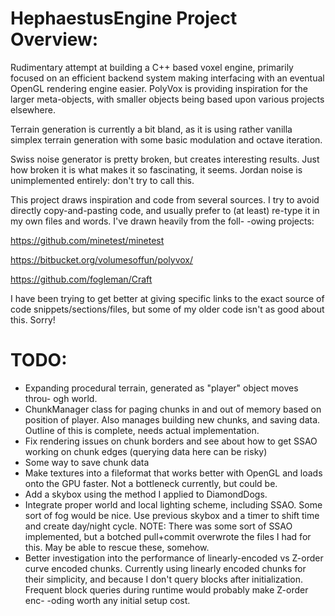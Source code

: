 HephaestusEngine Project Overview:
========================================================================

Rudimentary attempt at building a C++ based voxel engine, primarily 
focused on an efficient backend system making interfacing with an 
eventual OpenGL rendering engine easier. PolyVox is providing inspiration
for the larger meta-objects, with smaller objects being based upon
various projects elsewhere.

Terrain generation is currently a bit bland, as it is using rather vanilla
simplex terrain generation with some basic modulation and octave iteration.

Swiss noise generator is pretty broken, but creates interesting results. 
Just how broken it is what makes it so fascinating, it seems. Jordan
noise is unimplemented entirely: don't try to call this.

This project draws inspiration and code from several sources. I try to 
avoid directly copy-and-pasting code, and usually prefer to (at least)
re-type it in my own files and words. I've drawn heavily from the foll-
-owing projects:

https://github.com/minetest/minetest

https://bitbucket.org/volumesoffun/polyvox/

https://github.com/fogleman/Craft

I have been trying to get better at giving specific links to the exact
source of code snippets/sections/files, but some of my older code isn't
as good about this. Sorry!

TODO:
========================================================================

- Expanding procedural terrain, generated as "player" object moves throu-
  ogh world.
- ChunkManager class for paging chunks in and out of memory based on
  position of player. Also manages building new chunks, and saving data. 
  Outline of this is complete, needs actual implementation.
- Fix rendering issues on chunk borders and see about how to get SSAO
  working on chunk edges (querying data here can be risky)
- Some way to save chunk data
- Make textures into a fileformat that works better with OpenGL and 
  loads onto the GPU faster. Not a bottleneck currently, but could be.
- Add a skybox using the method I applied to DiamondDogs.
- Integrate proper world and local lighting scheme, including SSAO. Some 
  sort of fog would be nice. Use previous skybox and a timer to shift
  time and create day/night cycle.
  NOTE: There was some sort of SSAO implemented, but a botched pull+commit
  overwrote the files I had for this. May be able to rescue these, somehow.
- Better investigation into the performance of linearly-encoded vs Z-order
  curve encoded chunks. Currently using linearly encoded chunks for their
  simplicity, and because I don't query blocks after initialization. 
  Frequent block queries during runtime would probably make Z-order enc-
  -oding worth any initial setup cost.

